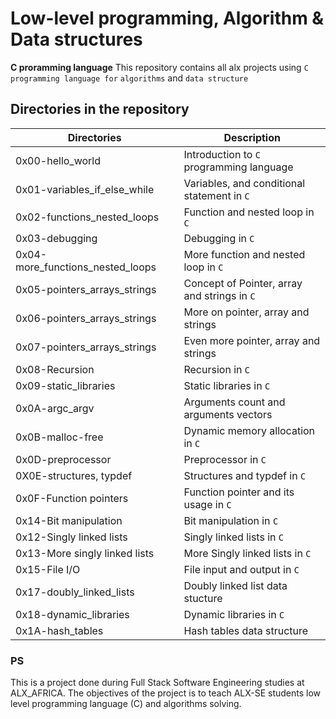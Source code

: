 # Low-level programming, Algorithm & Data structures

**C proramming language**
This repository contains all alx projects using `C programming language for` `algorithms` and `data structure`

## Directories in the repository

| Directories                      | Description                                  |
| -------------------------------- | -------------------------------------------- |
| 0x00-hello_world                 | Introduction to `C` programming language     |
| 0x01-variables_if_else_while     | Variables, and conditional statement in `C`  |
| 0x02-functions_nested_loops      | Function and nested loop in `C`              |
| 0x03-debugging                   | Debugging in `C`                             |
| 0x04-more_functions_nested_loops | More function and nested loop in `C`         |
| 0x05-pointers_arrays_strings     | Concept of Pointer, array and strings in `C` |
| 0x06-pointers_arrays_strings     | More on pointer, array and strings           |
| 0x07-pointers_arrays_strings     | Even more pointer, array and strings         |
| 0x08-Recursion                   | Recursion in `C`                             |
| 0x09-static_libraries            | Static libraries in `C`                      |
| 0x0A-argc_argv                   | Arguments count and arguments vectors        |
| 0x0B-malloc-free                 | Dynamic memory allocation in `C`             |
| 0x0D-preprocessor                | Preprocessor in `C`                          |
| 0X0E-structures, typdef          | Structures and typdef in `C`                 |
| 0x0F-Function pointers           | Function pointer and its usage in `C`        |
| 0x14-Bit manipulation            | Bit manipulation in `C`                      |
| 0x12-Singly linked lists         | Singly linked lists in `C`                   |
| 0x13-More singly linked lists    | More Singly linked lists in `C`              |
| 0x15-File I/O                    | File input and output in `C`                 |
| 0x17-doubly_linked_lists         | Doubly linked list data stucture             |
| 0x18-dynamic_libraries           | Dynamic libraries in `C`                     |
| 0x1A-hash_tables                 | Hash tables data structure                   |

### PS

This is a project done during Full Stack Software Engineering studies at ALX_AFRICA. The objectives of the project is to teach ALX-SE students low level programming language (C) and algorithms solving.
